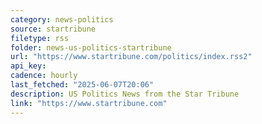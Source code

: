 ```yaml
---
category: news-politics
source: startribune
filetype: rss
folder: news-us-politics-startribune
url: "https://www.startribune.com/politics/index.rss2"
api_key: 
cadence: hourly
last_fetched: "2025-06-07T20:06"
description: US Politics News from the Star Tribune
link: "https://www.startribune.com"
---
```

